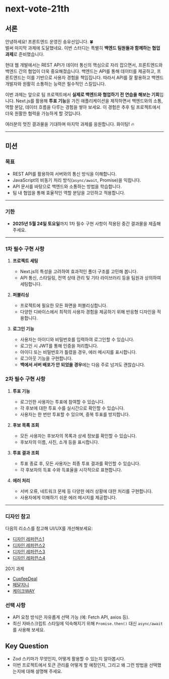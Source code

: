 # next-vote-21th

## **서론**

안녕하세요! 프론트엔드 운영진 송유선입니다. 🍀  
벌써 마지막 과제에 도달했네요. 이번 스터디는 특별히 **백엔드 팀원들과 함께하는 협업 과제**로 준비했습니다.

현대 웹 개발에서는 REST API가 데이터 통신의 핵심으로 자리 잡으면서, 프론트엔드와 백엔드 간의 협업이 더욱 중요해졌습니다. 백엔드는 API를 통해 데이터를 제공하고, 프론트엔드는 이를 기반으로 사용자 경험을 책임집니다. 따라서 API를 잘 활용하고 백엔드 개발자와 원활히 소통하는 능력은 필수적인 스킬입니다.

이번 과제는 앞으로 팀 프로젝트에서 **실제로 백엔드와 협업하기 전 연습을 해보는 기회**입니다. Next.js를 활용해 **투표 기능**을 가진 애플리케이션을 제작하면서 백엔드와의 소통, 역할 분담, 데이터 흐름을 다루는 경험을 쌓아 보세요. 이 경험은 추후 팀 프로젝트에서 더욱 원활한 협력을 가능하게 할 것입니다.

여러분의 멋진 결과물을 기대하며 마지막 과제를 응원합니다. 화이팅! 🔥

---

## **미션**

### **목표**

- REST API를 활용하여 서버와의 통신 방식을 이해합니다.
- JavaScript의 비동기 처리 방식(`async/await`, Promise)을 익힙니다.
- API 문서를 바탕으로 백엔드와 소통하는 방법을 학습합니다.
- 팀 내 협업을 통해 효율적인 역할 분담을 고민하고 적용합니다.

---

### **기한**

- **2025년 5월 24일 토요일**까지 1차 필수 구현 사항이 적용된 중간 결과물을 제출해주세요. 

---

### **1차 필수 구현 사항**

1. **프로젝트 세팅**
   - Next.js의 특성을 고려하여 효과적인 폴더 구조를 고민해 봅니다.
   - API 통신, 스타일링, 전역 상태 관리 및 기타 라이브러리 등을 팀원과 상의하여 세팅합니다.

2. **퍼블리싱**
   - 프로젝트에 필요한 모든 화면을 퍼블리싱합니다.
   - 다양한 디바이스에서 최적의 사용자 경험을 제공하기 위해 반응형 디자인을 적용합니다.

3. **로그인 기능** 
   - 사용자는 아이디와 비밀번호를 입력하여 로그인할 수 있습니다.
   - 로그인 시 JWT를 통해 인증을 처리합니다.
   - 아이디 또는 비밀번호가 틀렸을 경우, 에러 메시지를 표시합니다.
   - 로그아웃 기능을 구현합니다.
   - **백에서 서버 배포가 안 되었을 경우**에는 다음 주로 넘겨도 괜찮습니다.

### **2차 필수 구현 사항**
  
1. **투표 기능**
   - 로그인한 사용자는 투표에 참여할 수 있습니다.
   - 각 후보에 대한 투표 수를 실시간으로 확인할 수 있습니다.
   - 사용자는 한 번만 투표할 수 있으며, 중복 투표를 방지합니다.

2. **후보 목록 조회**
   - 모든 사용자는 후보자의 목록과 상세 정보를 확인할 수 있습니다.
   - 후보자의 이름, 사진, 소개 등을 표시합니다.

3. **투표 결과 조회**
   - 투표 종료 후, 모든 사용자는 최종 투표 결과를 확인할 수 있습니다.
   - 각 후보자의 득표 수와 득표율을 시각적으로 표현합니다.

4. **에러 처리**
   - 서버 오류, 네트워크 문제 등 다양한 에러 상황에 대한 처리를 구현합니다.
   - 사용자에게 이해하기 쉬운 에러 메시지를 제공합니다.

---

### **디자인 참고**

다음의 리소스를 참고해 UI/UX를 개선해보세요:
- [디자인 레퍼런스1](https://www.figma.com/design/7xoPYTjMHcwPk2yl92Eynx/%ED%98%91%EB%8F%99%EA%B3%BC%EC%A0%9C-%EB%A0%88%ED%8D%BC%EB%9F%B0%EC%8A%A4?node-id=0-1&node-type=canvas)
- [디자인 레퍼런스2](https://www.figma.com/design/XpKkyWcguIFY9QzWWJHOyL/%ED%98%91%EB%8F%99%EA%B3%BC%EC%A0%9C-%EB%A0%88%ED%8D%BC%EB%9F%B0%EC%8A%A4?node-id=0-1)
- [디자인 레퍼런스3](https://www.figma.com/design/12WK4MEhjwNmt89HkRu8Gp/%EB%B0%94%EB%A6%AC%EB%B0%94%EB%A6%AC-%ED%88%AC%ED%91%9C)
- [디자인 레퍼런스4](https://www.figma.com/design/qsTGeBRrKWiWE04eVOTFQ9/CEOS-CupfeeDeal-Vote?node-id=38-503&p=f&t=sM5p1Gw4hA5G5H5D-0)

20기 과제
- [CupfeeDeal](https://github.com/CEOS-Developers/next-vote-20th/pull/6)
- [페달지니](https://github.com/CEOS-Developers/next-vote-20th/pull/2)
- [케이크WAY](https://github.com/CEOS-Developers/next-vote-20th/pull/5)
  

### **선택 사항**

- API 요청 방식은 자유롭게 선택 가능 (예: Fetch API, axios 등).
- 최신 자바스크립트 스타일에 익숙해지기 위해 `Promise.then()` 대신 `async/await`를 사용해 보세요.


## **Key Question**

- Zod 스키마가 무엇인지, 어떻게 활용할 수 있는지 알아봅시다.
- 이번 프로젝트에서 토큰 관리를 어떻게 할 예정인지, 그리고 왜 그런 방법을 선택했는지에 대해 설명해 주세요.
